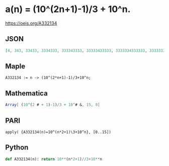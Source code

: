 # a\(n\) \= \(10^\(2n\+1\)\-1\)/3 \+ 10^n\.
https://oeis.org/A332134
## JSON
```JSON
[4, 343, 33433, 3334333, 333343333, 33333433333, 3333334333333, 333333343333333, 33333333433333333, 3333333334333333333, 333333333343333333333, 33333333333433333333333, 3333333333334333333333333, 333333333333343333333333333, 33333333333333433333333333333, 3333333333333334333333333333333]
```
## Maple
```Maple
A332134 := n -> (10^(2*n+1)-1)/3+10^n;
```
## Mathematica
```Mathematica
Array[ (10^(2 # + 1)-1)/3 + 10^# &, 15, 0]
```
## PARI
```PARI
apply( {A332134(n)=10^(n*2+1)\3+10^n}, [0..15])
```
## Python
```Python
def A332134(n): return 10**(n*2+1)//3+10**n
```
